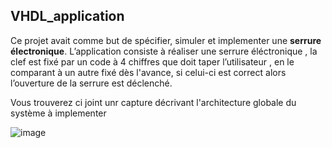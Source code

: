## VHDL_application

Ce projet avait comme but de spécifier, simuler et implementer une **serrure électronique**.
L’application consiste à réaliser une serrure éléctronique , la clef est fixé par un code à 4 chiffres que doit taper l’utilisateur , en le comparant à un autre fixé dès l'avance, si celui-ci est correct alors l’ouverture de la serrure est déclenché.

Vous trouverez ci joint unr capture décrivant l'architecture globale du système à implementer

![image](https://user-images.githubusercontent.com/88071087/209018839-171beed9-58e1-4089-8e39-9f5257c6fc97.png)
